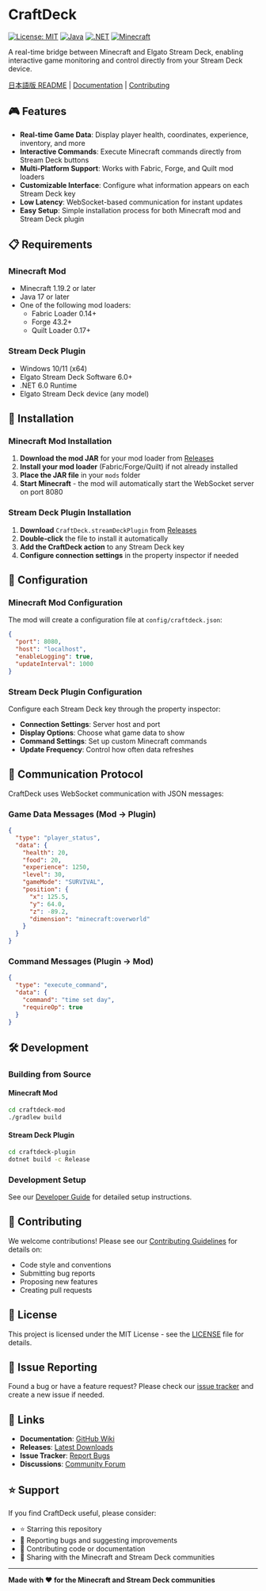 # CraftDeck

[![License: MIT](https://img.shields.io/badge/License-MIT-yellow.svg)](https://opensource.org/licenses/MIT)
[![Java](https://img.shields.io/badge/Java-17+-orange.svg)](https://www.oracle.com/java/)
[![.NET](https://img.shields.io/badge/.NET-6.0+-purple.svg)](https://dotnet.microsoft.com/)
[![Minecraft](https://img.shields.io/badge/Minecraft-1.19+-green.svg)](https://minecraft.net/)

A real-time bridge between Minecraft and Elgato Stream Deck, enabling interactive game monitoring and control directly from your Stream Deck device.

[日本語版 README](README-JP.md) | [Documentation](../../wiki) | [Contributing](CONTRIBUTING.md)

## 🎮 Features

- **Real-time Game Data**: Display player health, coordinates, experience, inventory, and more
- **Interactive Commands**: Execute Minecraft commands directly from Stream Deck buttons
- **Multi-Platform Support**: Works with Fabric, Forge, and Quilt mod loaders
- **Customizable Interface**: Configure what information appears on each Stream Deck key
- **Low Latency**: WebSocket-based communication for instant updates
- **Easy Setup**: Simple installation process for both Minecraft mod and Stream Deck plugin

## 📋 Requirements

### Minecraft Mod
- Minecraft 1.19.2 or later
- Java 17 or later
- One of the following mod loaders:
  - Fabric Loader 0.14+
  - Forge 43.2+
  - Quilt Loader 0.17+

### Stream Deck Plugin
- Windows 10/11 (x64)
- Elgato Stream Deck Software 6.0+
- .NET 6.0 Runtime
- Elgato Stream Deck device (any model)

## 🚀 Installation

### Minecraft Mod Installation

1. **Download the mod JAR** for your mod loader from [Releases](../../releases)
2. **Install your mod loader** (Fabric/Forge/Quilt) if not already installed
3. **Place the JAR file** in your `mods` folder
4. **Start Minecraft** - the mod will automatically start the WebSocket server on port 8080

### Stream Deck Plugin Installation

1. **Download** `CraftDeck.streamDeckPlugin` from [Releases](../../releases)
2. **Double-click** the file to install it automatically
3. **Add the CraftDeck action** to any Stream Deck key
4. **Configure connection settings** in the property inspector if needed

## 🔧 Configuration

### Minecraft Mod Configuration
The mod will create a configuration file at `config/craftdeck.json`:

```json
{
  "port": 8080,
  "host": "localhost",
  "enableLogging": true,
  "updateInterval": 1000
}
```

### Stream Deck Plugin Configuration
Configure each Stream Deck key through the property inspector:

- **Connection Settings**: Server host and port
- **Display Options**: Choose what game data to show
- **Command Settings**: Set up custom Minecraft commands
- **Update Frequency**: Control how often data refreshes

## 📡 Communication Protocol

CraftDeck uses WebSocket communication with JSON messages:

### Game Data Messages (Mod → Plugin)
```json
{
  "type": "player_status",
  "data": {
    "health": 20,
    "food": 20,
    "experience": 1250,
    "level": 30,
    "gameMode": "SURVIVAL",
    "position": {
      "x": 125.5,
      "y": 64.0,
      "z": -89.2,
      "dimension": "minecraft:overworld"
    }
  }
}
```

### Command Messages (Plugin → Mod)
```json
{
  "type": "execute_command",
  "data": {
    "command": "time set day",
    "requireOp": true
  }
}
```

## 🛠️ Development

### Building from Source

#### Minecraft Mod
```bash
cd craftdeck-mod
./gradlew build
```

#### Stream Deck Plugin
```bash
cd craftdeck-plugin
dotnet build -c Release
```

### Development Setup
See our [Developer Guide](../../wiki/Developer-Guide) for detailed setup instructions.

## 🤝 Contributing

We welcome contributions! Please see our [Contributing Guidelines](CONTRIBUTING.md) for details on:

- Code style and conventions
- Submitting bug reports
- Proposing new features
- Creating pull requests

## 📄 License

This project is licensed under the MIT License - see the [LICENSE](LICENSE) file for details.

## 🐛 Issue Reporting

Found a bug or have a feature request? Please check our [issue tracker](../../issues) and create a new issue if needed.

## 🔗 Links

- **Documentation**: [GitHub Wiki](../../wiki)
- **Releases**: [Latest Downloads](../../releases)
- **Issue Tracker**: [Report Bugs](../../issues)
- **Discussions**: [Community Forum](../../discussions)

## ⭐ Support

If you find CraftDeck useful, please consider:
- ⭐ Starring this repository
- 🐛 Reporting bugs and suggesting improvements
- 🤝 Contributing code or documentation
- 💬 Sharing with the Minecraft and Stream Deck communities

---

**Made with ❤️ for the Minecraft and Stream Deck communities**